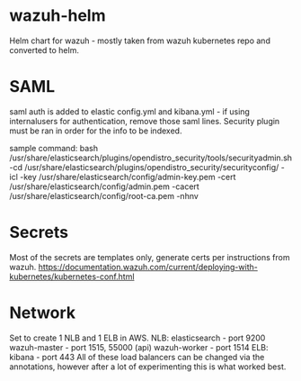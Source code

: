 # wazuh-helm
Helm chart for wazuh - mostly taken from wazuh kubernetes repo and converted to helm.

# SAML
saml auth is added to elastic config.yml and kibana.yml - if using internalusers for authentication, remove those saml lines. 
Security plugin must be ran in order for the info to be indexed.

sample command: bash /usr/share/elasticsearch/plugins/opendistro_security/tools/securityadmin.sh -cd /usr/share/elasticsearch/plugins/opendistro_security/securityconfig/ -icl -key /usr/share/elasticsearch/config/admin-key.pem -cert /usr/share/elasticsearch/config/admin.pem -cacert /usr/share/elasticsearch/config/root-ca.pem -nhnv

# Secrets
Most of the secrets are templates only, generate certs per instructions from wazuh.
https://documentation.wazuh.com/current/deploying-with-kubernetes/kubernetes-conf.html

# Network
Set to create 1 NLB and 1 ELB in AWS.
NLB:
  elasticsearch - port 9200
  wazuh-master - port 1515, 55000 (api)
  wazuh-worker - port 1514
ELB:
  kibana - port 443
All of these load balancers can be changed via the annotations, however after a lot of experimenting this is what worked best.
